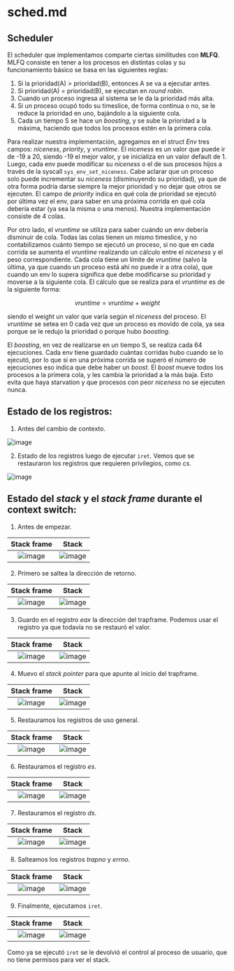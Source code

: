 # sched.md
## Scheduler

El scheduler que implementamos comparte ciertas similitudes con **MLFQ**. MLFQ consiste en tener a los procesos en distintas colas y su funcionamiento básico se basa en las siguientes reglas:

  1. Si la prioridad(A) > prioridad(B), entonces A se va a ejecutar antes.
  2. Si prioridad(A) = prioridad(B), se ejecutan en *round robin*.
  3. Cuando un proceso ingresa al sistema se le da la prioridad más alta.
  4. Si un proceso ocupó todo su timeslice, de forma continua o no, se le reduce la prioridad en uno, bajándolo a la siguiente cola.
  5. Cada un tiempo S se hace un *boosting*, y se sube la prioridad a la máxima, haciendo que todos los procesos estén en la primera cola.

Para realizar nuestra implementación, agregamos en el struct *Env* tres campos: *niceness*, *priority*, y *vruntime*. El *niceness* es un valor que puede ir de -19 a 20, siendo -19 el mejor valor, y se inicializa en un valor default de 1. Luego, cada env puede modificar su *niceness* o el de sus procesos hijos a través de la syscall `sys_env_set_niceness`. Cabe aclarar que un proceso solo puede incrementar su *niceness* (disminuyendo su prioridad), ya que de otra forma podría darse siempre la mejor prioridad y no dejar que otros se ejecuten. El campo de *priority* indica en qué cola de prioridad se ejecutó por última vez el env, para saber en una próxima corrida en qué cola debería estar (ya sea la misma o una menos). Nuestra implementación consiste de 4 colas.

Por otro lado, el *vruntime* se utiliza para saber cuándo un env debería disminuir de cola. Todas las colas tienen un mismo timeslice, y no contabilizamos cuánto tiempo se ejecutó un proceso, si no que en cada corrida se aumenta el *vruntime* realizando un cálculo entre el *niceness* y el peso correspondiente. Cada cola tiene un límite de *vruntime* (salvo la última, ya que cuando un proceso está ahí no puede ir a otra cola), que cuando un env lo supera significa que debe modificarse su prioridad y moverse a la siguiente cola. El cálculo que se realiza para el *vruntime* es de la siguiente forma: 

  $$ vruntime = vruntime + weight $$
  
siendo el weight un valor que varía según el *niceness* del proceso. El *vruntime* se setea en 0 cada vez que un proceso es movido de cola, ya sea porque se le redujo la prioridad o porque hubo *boosting*.

El *boosting*, en vez de realizarse en un tiempo S, se realiza cada 64 ejecuciones. Cada env tiene guardado cuántas corridas hubo cuando se lo ejecutó, por lo que si en una próxima corrida se superó el número de ejecuciones eso indica que debe haber un *boost*. El *boost* mueve todos los procesos a la primera cola, y les cambia la prioridad a la más baja. Esto evita que haya starvation y que procesos con peor *niceness* no se ejecuten nunca. 

## Estado de los registros:

1. Antes del cambio de contexto.

  ![image](https://user-images.githubusercontent.com/102059887/201533872-10f02996-2307-47d0-928a-78a5eeba9287.png)

2. Estado de los registros luego de ejecutar `iret`. Vemos que se restauraron los registros que requieren privilegios, como *cs*.

  ![image](https://user-images.githubusercontent.com/102059887/201534183-e206e1fa-d260-43be-b21c-0f4bac5619d6.png)


## Estado del *stack* y el *stack frame* durante el context switch:

1. Antes de empezar. 

 Stack frame               |  Stack
:-------------------------:|:-------------------------:
![image](https://user-images.githubusercontent.com/102059887/201533900-f76ed6a5-d11e-4977-b1eb-14b3ab1ef5d1.png)|![image](https://user-images.githubusercontent.com/102059887/201533920-42f7959a-2d80-4a66-aa2a-2d588895041b.png)

2. Primero se saltea la dirección de retorno.

 Stack frame               |  Stack
:-------------------------:|:-------------------------:
![image](https://user-images.githubusercontent.com/102059887/201533966-6b3d26e8-0b8c-41d5-a37a-155c68655a87.png)|![image](https://user-images.githubusercontent.com/102059887/201533979-9560368d-62f7-4595-99ce-2b5892fce543.png)

3. Guardo en el registro *eax* la dirección del trapframe. Podemos usar el registro ya que todavía no se restauró el valor.

Stack frame               |  Stack
:-------------------------:|:-------------------------:
![image](https://user-images.githubusercontent.com/102059887/201534011-c30fbdef-1643-4936-aacf-38085106ad93.png)|![image](https://user-images.githubusercontent.com/102059887/201534022-68b735d8-0654-4995-8cc5-a354e18a8919.png)

4. Muevo el *stack pointer* para que apunte al inicio del trapframe.

Stack frame               |  Stack
:-------------------------:|:-------------------------:
![image](https://user-images.githubusercontent.com/102059887/201534039-d251b7c2-c0a1-45e9-bfbd-299b40ebca40.png)|![image](https://user-images.githubusercontent.com/102059887/201534050-24f4e12a-4a6d-46c6-aec6-e7e447bb12ce.png)

5. Restauramos los registros de uso general.

Stack frame               |  Stack
:-------------------------:|:-------------------------:
![image](https://user-images.githubusercontent.com/102059887/201534068-3da55ffe-5506-4375-94f1-f04a091bf791.png)|![image](https://user-images.githubusercontent.com/102059887/201534077-e1d82309-e524-4dc7-ab0e-d41d18ecc756.png)

6. Restauramos el registro *es*.

Stack frame               |  Stack
:-------------------------:|:-------------------------:
![image](https://user-images.githubusercontent.com/102059887/201534084-03809adb-aebc-4e4f-a7cb-3f95174b45d7.png)|![image](https://user-images.githubusercontent.com/102059887/201534094-e5b7ae5d-217a-4236-a892-20198616e6fa.png)
  
7. Restauramos el registro *ds*.

Stack frame               |  Stack
:-------------------------:|:-------------------------:
![image](https://user-images.githubusercontent.com/102059887/201534122-927b8daa-66c5-4b3e-8585-e2cf78e6b262.png)|![image](https://user-images.githubusercontent.com/102059887/201534138-7f1f1ada-2b81-4ec6-8e17-7585df9d95ec.png)

8. Salteamos los registros *trapno* y *errno*.

Stack frame               |  Stack
:-------------------------:|:-------------------------:
![image](https://user-images.githubusercontent.com/102059887/201534152-2220bbd5-eb1c-4a2d-a43a-196370a03cb6.png)|![image](https://user-images.githubusercontent.com/102059887/201534160-1fe9fb52-cdea-47ed-a240-7835db39500b.png)

9. Finalmente, ejecutamos `iret`.

Stack frame               |  Stack
:-------------------------:|:-------------------------:
![image](https://user-images.githubusercontent.com/102059887/201534193-cf46aa3a-c4d1-4976-b354-5a3532cb2358.png)|![image](https://user-images.githubusercontent.com/102059887/201534203-d67f46c4-eac8-42c5-a267-73a2e30e0ee5.png)
  
 Como ya se ejecutó `iret` se le devolvió el control al proceso de usuario, que no tiene permisos para ver el stack.
  
